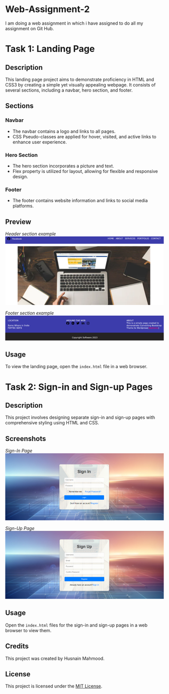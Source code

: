 # Web-Assignment-2
I am doing a web assignment in which i have assigned to do all my assignment on Git Hub.

# Task 1: Landing Page

## Description
This landing page project aims to demonstrate proficiency in HTML and CSS3 by creating a simple yet visually appealing webpage. It consists of several sections, including a navbar, hero section, and footer.

## Sections

### Navbar
- The navbar contains a logo and links to all pages.
- CSS Pseudo-classes are applied for hover, visited, and active links to enhance user experience.

### Hero Section
- The hero section incorporates a picture and text.
- Flex property is utilized for layout, allowing for flexible and responsive design.

### Footer
- The footer contains website information and links to social media platforms.

## Preview

*Header section example*
![Header](Assignment1_task1/header.png)


*Footer section example*
![Footer](Assignment1_task1/footer.png)


## Usage
To view the landing page, open the `index.html` file in a web browser.



# Task 2: Sign-in and Sign-up Pages

## Description
This project involves designing separate sign-in and sign-up pages with comprehensive styling using HTML and CSS.

## Screenshots
*Sign-In Page*
![Sign-In Page](Assignment1_task2/SignIn.png)

*Sign-Up Page*
![Sign-Up Page](Assignment1_task2/SignUp.png)

## Usage
Open the `index.html` files for the sign-in and sign-up pages in a web browser to view them.

## Credits
This project was created by Husnain Mahmood.

## License 
This project is licensed under the [MIT License](LICENSE).
